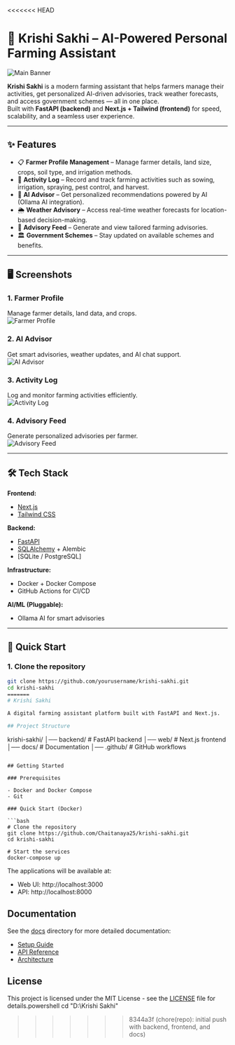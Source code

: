 <<<<<<< HEAD
# 🌾 Krishi Sakhi – AI-Powered Personal Farming Assistant

![Main Banner](docs/images/MAIN_PIC.png)

**Krishi Sakhi** is a modern farming assistant that helps farmers manage their activities, get personalized AI-driven advisories, track weather forecasts, and access government schemes — all in one place.  
Built with **FastAPI (backend)** and **Next.js + Tailwind (frontend)** for speed, scalability, and a seamless user experience.  

---

## ✨ Features

- 📋 **Farmer Profile Management** – Manage farmer details, land size, crops, soil type, and irrigation methods.  
- 📑 **Activity Log** – Record and track farming activities such as sowing, irrigation, spraying, pest control, and harvest.  
- 🤖 **AI Advisor** – Get personalized recommendations powered by AI (Ollama AI integration).  
- 🌦 **Weather Advisory** – Access real-time weather forecasts for location-based decision-making.  
- 📢 **Advisory Feed** – Generate and view tailored farming advisories.  
- 🏛 **Government Schemes** – Stay updated on available schemes and benefits.  

---

## 🖥️ Screenshots

### 1. Farmer Profile  
Manage farmer details, land data, and crops.  
![Farmer Profile](docs/images/Home.jpeg)

### 2. AI Advisor  
Get smart advisories, weather updates, and AI chat support.  
![AI Advisor](docs/images/AI.jpeg)

### 3. Activity Log  
Log and monitor farming activities efficiently.  
![Activity Log](docs/images/Activitylog.jpeg)

### 4. Advisory Feed  
Generate personalized advisories per farmer.  
![Advisory Feed](docs/images/Advisory.jpeg)

---

## 🛠️ Tech Stack

**Frontend:**  
- [Next.js](https://nextjs.org/)  
- [Tailwind CSS](https://tailwindcss.com/)  

**Backend:**  
- [FastAPI](https://fastapi.tiangolo.com/)  
- [SQLAlchemy](https://www.sqlalchemy.org/) + Alembic  
- [SQLite / PostgreSQL]  

**Infrastructure:**  
- Docker + Docker Compose  
- GitHub Actions for CI/CD  

**AI/ML (Pluggable):**  
- Ollama AI for smart advisories  

---

## 🚀 Quick Start

### 1. Clone the repository
```bash
git clone https://github.com/yourusername/krishi-sakhi.git
cd krishi-sakhi
=======
# Krishi Sakhi

A digital farming assistant platform built with FastAPI and Next.js.

## Project Structure

```
krishi-sakhi/
│── backend/         # FastAPI backend
│── web/             # Next.js frontend
│── docs/            # Documentation
│── .github/         # GitHub workflows
```

## Getting Started

### Prerequisites

- Docker and Docker Compose
- Git

### Quick Start (Docker)

```bash
# Clone the repository
git clone https://github.com/Chaitanaya25/krishi-sakhi.git
cd krishi-sakhi

# Start the services
docker-compose up
```

The applications will be available at:
- Web UI: http://localhost:3000
- API: http://localhost:8000

## Documentation

See the [docs](./docs) directory for more detailed documentation:

- [Setup Guide](./docs/setup_guide.md)
- [API Reference](./docs/api_reference.md)
- [Architecture](./docs/architecture.png)

## License

This project is licensed under the MIT License - see the [LICENSE](LICENSE) file for details.powershell
cd "D:\Krishi Sakhi"
>>>>>>> 8344a3f (chore(repo): initial push with backend, frontend, and docs)
